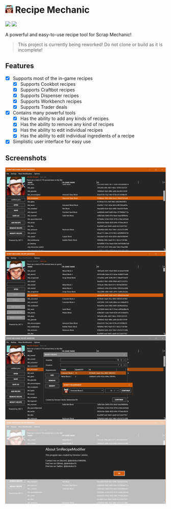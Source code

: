 # <img src="./.github/icon.png" width="24"/> Recipe Mechanic

[![](https://img.shields.io/badge/Powered%20By-.NET-blue?logo=microsoft&style=flat-square)](https://dotnet.microsoft.com)
[![](https://img.shields.io/badge/Made%20With-Visual%20Studio-blue?logo=visual-studio&style=flat-square)](https://visualstudio.microsoft.com)

A powerful and easy-to-use recipe tool for Scrap Mechanic!

> This project is currently being reworked! Do not clone or build as it is incomplete!

## Features

* [X] Supports most of the in-game recipes
  * [X] Supports Cookbot recipes
  * [X] Supports Craftbot recipes
  * [X] Supports Dispenser recipes
  * [X] Supports Workbench recipes
  * [X] Supports Trader deals
* [X] Contains many powerful tools
  * [X] Has the ability to add any kinds of recipes
  * [X] Has the ability to remove any kind of recipes
  * [X] Has the ability to edit individual recipes
  * [X] Has the ability to edit individual ingredients of a recipe
* [X] Simplistic user interface for easy use

## Screenshots

![](./.github/screenshots/0.png)
![](./.github/screenshots/1.png)
![](./.github/screenshots/2.png)
![](./.github/screenshots/3.png)